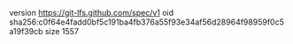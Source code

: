 version https://git-lfs.github.com/spec/v1
oid sha256:c0f64e4fadd0bf5c191ba4fb376a55f93e34af56d28964f98959f0c5a19f39cb
size 1557
